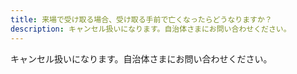 ```yaml
---
title: 来場で受け取る場合、受け取る手前で亡くなったらどうなりますか？
description: キャンセル扱いになります。自治体さまにお問い合わせください。
---
```


キャンセル扱いになります。自治体さまにお問い合わせください。

